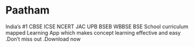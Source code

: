 # Paatham
India’s #1 CBSE  ICSE NCERT JAC UPB BSEB WBBSE BSE School curriculum mapped Learning App which makes concept learning effective and easy .Don’t miss out .Download now
